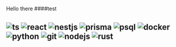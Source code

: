 
Hello there
####test



![ts](https://img.shields.io/static/v1?label=&message=Typescript&color=2f74c0&logo=typescript&style=for-the-badge&logoColor=white)
![react](https://img.shields.io/static/v1?label=&message=react&color=61dafb&logo=react&style=for-the-badge&logoColor=black)
![nestjs](https://img.shields.io/static/v1?label=&message=nestjs&color=d5214a&logo=nestjs&style=for-the-badge&logoColor=white)
![prisma](https://img.shields.io/static/v1?label=&message=PrismaJS&color=0c344b&logo=prisma&style=for-the-badge&logoColor=white)
![psql](https://img.shields.io/static/v1?label=&message=PostgreSQL&color=31648c&logo=PostgreSQL&style=for-the-badge&logoColor=white)
![docker](https://img.shields.io/static/v1?label=&message=Docker&color=003f8c&logo=docker&style=for-the-badge&logoColor=white)
![python](https://img.shields.io/static/v1?label=&message=python&color=ffdd55&logo=python&style=for-the-badge&logoColor=black)
![git](https://img.shields.io/static/v1?label=&message=git&color=f05033&logo=git&style=for-the-badge&logoColor=white)
![nodejs](https://img.shields.io/static/v1?label=&message=nodejs&color=7bc328&logo=node.js&style=for-the-badge&logoColor=white)
![rust](https://img.shields.io/static/v1?label=&message=rust&color=e43717&logo=rust&style=for-the-badge&logoColor=white)
-----

<!--
**martijnlammers/martijnlammers** is a ✨ _special_ ✨ repository because its `README.md` (this file) appears on your GitHub profile.

Here are some ideas to get you started:

- 🔭 I’m currently working on ...
- 🌱 I’m currently learning ...
- 👯 I’m looking to collaborate on ...
- 🤔 I’m looking for help with ...
- 💬 Ask me about ...
- 📫 How to reach me: ...
- 😄 Pronouns: ...
- ⚡ Fun fact: ...
-->
